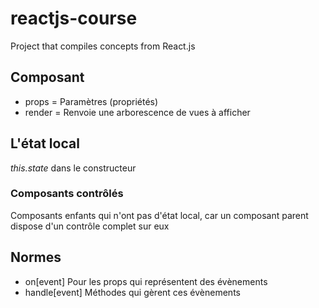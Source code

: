 # reactjs-course

Project that compiles concepts from React.js

## Composant

- props = Paramètres (propriétés)
- render = Renvoie une arborescence de vues à afficher

## L'état local

_this.state_ dans le constructeur

### Composants contrôlés
Composants enfants qui n'ont pas d'état local, car un composant parent 
dispose d'un contrôle complet sur eux

## Normes

- on[event] Pour les props qui représentent des évènements
- handle[event] Méthodes qui gèrent ces évènements